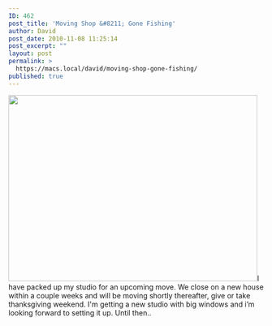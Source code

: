 ```yaml
---
ID: 462
post_title: 'Moving Shop &#8211; Gone Fishing'
author: David
post_date: 2010-11-08 11:25:14
post_excerpt: ""
layout: post
permalink: >
  https://macs.local/david/moving-shop-gone-fishing/
published: true
---
```

<img src="https://macs.local/david/wp-content/uploads/2010/11/slim_pickens.jpg" alt="" title="Slim Pickens in Dr Strangelove" width="490" height="367" class="alignleft size-full wp-image-464" />I have packed up my studio for an upcoming move.  We close on a new house within a couple weeks and will be moving shortly thereafter, give or take thanksgiving weekend. I'm getting a new studio with big windows and i’m looking forward to setting it up. Until then..
